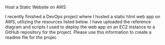 Host a Static Website on AWS

I recently finished a DevOps project where I hosted a static html web app on AWS, utilizing the resources
listed below. I have uploaded the reference diagram and scripts I used to deploy the web app on an EC2
instance to a GitHub repository for the project. Please use this information to create a readme file for
the projec
